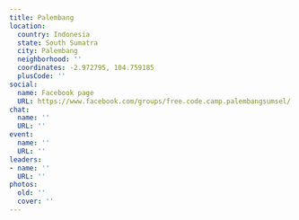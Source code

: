 ```yaml
---
title: Palembang
location:
  country: Indonesia
  state: South Sumatra
  city: Palembang
  neighborhood: ''
  coordinates: -2.972795, 104.759185
  plusCode: ''
social:
  name: Facebook page
  URL: https://www.facebook.com/groups/free.code.camp.palembangsumsel/
chat:
  name: ''
  URL: ''
event:
  name: ''
  URL: ''
leaders:
- name: ''
  URL: ''
photos:
  old: ''
  cover: ''
---
```

